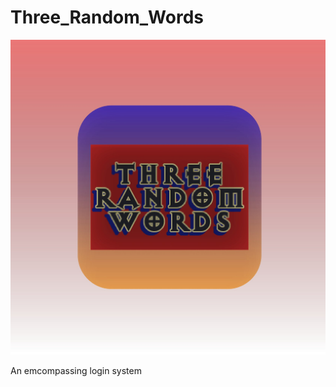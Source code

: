 # Three_Random_Words

![Logo](https://github.com/RoyTrina/Three_Random_Words/blob/main/App_Icon.jpg?raw=true)

An emcompassing login system


